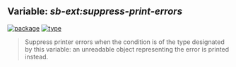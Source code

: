 ## Variable: ***sb-ext:*suppress-print-errors****
[![package](https://img.shields.io/badge/Package-SB--EXT-5f9ea0.svg?style=social&colorA=999999)](../) [![type](https://img.shields.io/badge/Type-Variable-5f9ea0.svg?style=social&colorA=999999)](../#variable) 

> Suppress printer errors when the condition is of the type designated by this
> variable: an unreadable object representing the error is printed instead.

